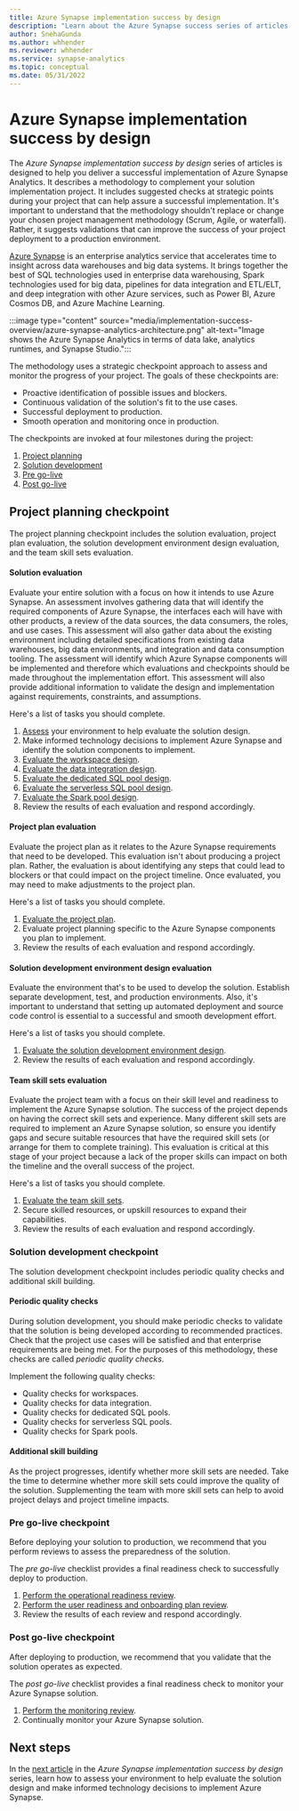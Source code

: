 ```yaml
---
title: Azure Synapse implementation success by design
description: "Learn about the Azure Synapse success series of articles that's designed to help you deliver a successful implementation of Azure Synapse Analytics."
author: SnehaGunda
ms.author: whhender
ms.reviewer: whhender
ms.service: synapse-analytics
ms.topic: conceptual
ms.date: 05/31/2022
---
```


# Azure Synapse implementation success by design

The *Azure Synapse implementation success by design* series of articles is designed to help you deliver a successful implementation of Azure Synapse Analytics. It describes a methodology to complement your solution implementation project. It includes suggested checks at strategic points during your project that can help assure a successful implementation. It's important to understand that the methodology shouldn't replace or change your chosen project management methodology (Scrum, Agile, or waterfall). Rather, it suggests validations that can improve the success of your project deployment to a production environment.

[Azure Synapse](../overview-what-is.md) is an enterprise analytics service that accelerates time to insight across data warehouses and big data systems. It brings together the best of SQL technologies used in enterprise data warehousing, Spark technologies used for big data, pipelines for data integration and ETL/ELT, and deep integration with other Azure services, such as Power BI, Azure Cosmos DB, and Azure Machine Learning.

:::image type="content" source="media/implementation-success-overview/azure-synapse-analytics-architecture.png" alt-text="Image shows the Azure Synapse Analytics in terms of data lake, analytics runtimes, and Synapse Studio.":::

The methodology uses a strategic checkpoint approach to assess and monitor the progress of your project. The goals of these checkpoints are:

- Proactive identification of possible issues and blockers.
- Continuous validation of the solution's fit to the use cases.
- Successful deployment to production.
- Smooth operation and monitoring once in production.

The checkpoints are invoked at four milestones during the project:

1. [Project planning](#project-planning-checkpoint)
1. [Solution development](#solution-development-checkpoint)
1. [Pre go-live](#pre-go-live-checkpoint)
1. [Post go-live](#post-go-live-checkpoint)

## Project planning checkpoint

The project planning checkpoint includes the solution evaluation, project plan evaluation, the solution development environment design evaluation, and the team skill sets evaluation.

#### Solution evaluation

Evaluate your entire solution with a focus on how it intends to use Azure Synapse. An assessment involves gathering data that will identify the required components of Azure Synapse, the interfaces each will have with other products, a review of the data sources, the data consumers, the roles, and use cases. This assessment will also gather data about the existing environment including detailed specifications from existing data warehouses, big data environments, and integration and data consumption tooling. The assessment will identify which Azure Synapse components will be implemented and therefore which evaluations and checkpoints should be made throughout the implementation effort. This assessment will also provide additional information to validate the design and implementation against requirements, constraints, and assumptions.

Here's a list of tasks you should complete.

1. [Assess](implementation-success-assess-environment.md) your environment to help evaluate the solution design.
1. Make informed technology decisions to implement Azure Synapse and identify the solution components to implement.
1. [Evaluate the workspace design](implementation-success-evaluate-workspace-design.md).
1. [Evaluate the data integration design](implementation-success-evaluate-data-integration-design.md).
1. [Evaluate the dedicated SQL pool design](implementation-success-evaluate-dedicated-sql-pool-design.md).
1. [Evaluate the serverless SQL pool design](implementation-success-evaluate-serverless-sql-pool-design.md).
1. [Evaluate the Spark pool design](implementation-success-evaluate-spark-pool-design.md).
1. Review the results of each evaluation and respond accordingly.

#### Project plan evaluation

Evaluate the project plan as it relates to the Azure Synapse requirements that need to be developed. This evaluation isn't about producing a project plan. Rather, the evaluation is about identifying any steps that could lead to blockers or that could impact on the project timeline. Once evaluated, you may need to make adjustments to the project plan.

Here's a list of tasks you should complete.

1. [Evaluate the project plan](implementation-success-evaluate-project-plan.md).
1. Evaluate project planning specific to the Azure Synapse components you plan to implement.
1. Review the results of each evaluation and respond accordingly.

#### Solution development environment design evaluation

Evaluate the environment that's to be used to develop the solution. Establish separate development, test, and production environments. Also, it's important to understand that setting up automated deployment and source code control is essential to a successful and smooth development effort.

Here's a list of tasks you should complete.

1. [Evaluate the solution development environment design](implementation-success-evaluate-solution-development-environment-design.md).
1. Review the results of each evaluation and respond accordingly.

#### Team skill sets evaluation

Evaluate the project team with a focus on their skill level and readiness to implement the Azure Synapse solution. The success of the project depends on having the correct skill sets and experience. Many different skill sets are required to implement an Azure Synapse solution, so ensure you identify gaps and secure suitable resources that have the required skill sets (or arrange for them to complete training). This evaluation is critical at this stage of your project because a lack of the proper skills can impact on both the timeline and the overall success of the project.

Here's a list of tasks you should complete.

1. [Evaluate the team skill sets](implementation-success-evaluate-team-skill-sets.md).
1. Secure skilled resources, or upskill resources to expand their capabilities.
1. Review the results of each evaluation and respond accordingly.

### Solution development checkpoint

The solution development checkpoint includes periodic quality checks and additional skill building.

#### Periodic quality checks

During solution development, you should make periodic checks to validate that the solution is being developed according to recommended practices. Check that the project use cases will be satisfied and that enterprise requirements are being met. For the purposes of this methodology, these checks are called *periodic quality checks*.

Implement the following quality checks:

- Quality checks for workspaces.
- Quality checks for data integration.
- Quality checks for dedicated SQL pools.
- Quality checks for serverless SQL pools.
- Quality checks for Spark pools.

#### Additional skill building

As the project progresses, identify whether more skill sets are needed. Take the time to determine whether more skill sets could improve the quality of the solution. Supplementing the team with more skill sets can help to avoid project delays and project timeline impacts.

### Pre go-live checkpoint

Before deploying your solution to production, we recommend that you perform reviews to assess the preparedness of the solution.

The *pre go-live* checklist provides a final readiness check to successfully deploy to production.

1. [Perform the operational readiness review](implementation-success-perform-operational-readiness-review.md).
1. [Perform the user readiness and onboarding plan review](implementation-success-perform-user-readiness-and-onboarding-plan-review.md).
1. Review the results of each review and respond accordingly.

### Post go-live checkpoint

After deploying to production, we recommend that you validate that the solution operates as expected.

The *post go-live* checklist provides a final readiness check to monitor your Azure Synapse solution.

1. [Perform the monitoring review](implementation-success-perform-monitoring-review.md).
1. Continually monitor your Azure Synapse solution.

## Next steps

In the [next article](implementation-success-assess-environment.md) in the *Azure Synapse implementation success by design* series, learn how to assess your environment to help evaluate the solution design and make informed technology decisions to implement Azure Synapse.
